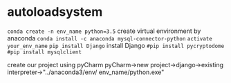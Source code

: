 # autoloadsystem

 `conda create -n env_name python=3.5` create virtual environment by anaconda
`conda install -c anaconda mysql-connector-python`
 `activate your_env_name` 
 `pip install Django` install Django
`#pip install pycryptodome`
 `#pip install mysqlclient` 

create our project using pyCharm
 pyCharm->new project->django->existing interpreter->"../anaconda3/env/ env_name/python.exe"
